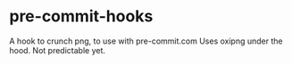 # pre-commit-hooks

A hook to crunch png, to use with pre-commit.com
Uses oxipng under the hood.
Not predictable yet.
